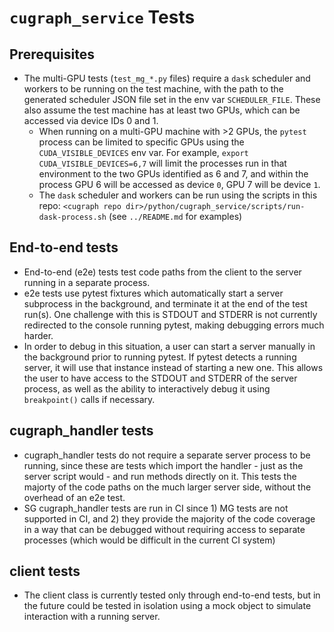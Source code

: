 # `cugraph_service` Tests

## Prerequisites
* The multi-GPU tests (`test_mg_*.py` files) require a `dask` scheduler and workers to be running on the test machine, with the path to the generated scheduler JSON file set in the env var `SCHEDULER_FILE`. These also assume the test machine has at least two GPUs, which can be accessed via device IDs 0 and 1.
  * When running on a multi-GPU machine with >2 GPUs, the `pytest` process can be limited to specific GPUs using the `CUDA_VISIBLE_DEVICES` env var.  For example, `export CUDA_VISIBLE_DEVICES=6,7` will limit the processes run in that environment to the two GPUs identified as 6 and 7, and within the process GPU 6 will be accessed as device `0`, GPU 7 will be device `1`.
  * The `dask` scheduler and workers can be run using the scripts in this repo: `<cugraph repo dir>/python/cugraph_service/scripts/run-dask-process.sh` (see `../README.md` for examples)

## End-to-end tests
* End-to-end (e2e) tests test code paths from the client to the server running in a separate process.
* e2e tests use pytest fixtures which automatically start a server subprocess in the background, and terminate it at the end of the test run(s). One challenge with this is STDOUT and STDERR is not currently redirected to the console running pytest, making debugging errors much harder.
* In order to debug in this situation, a user can start a server manually in the background prior to running pytest. If pytest detects a running server, it will use that instance instead of starting a new one. This allows the user to have access to the STDOUT and STDERR of the server process, as well as the ability to interactively debug it using `breakpoint()` calls if necessary.

## cugraph_handler tests
* cugraph_handler tests do not require a separate server process to be running, since these are tests which import the handler - just as the server script would - and run methods directly on it.  This tests the majorty of the code paths on the much larger server side, without the overhead of an e2e test.
* SG cugraph_handler tests are run in CI since 1) MG tests are not supported in CI, and 2) they provide the majority of the code coverage in a way that can be debugged without requiring access to separate processes (which would be difficult in the current CI system)

## client tests
* The client class is currently tested only through end-to-end tests, but in the future could be tested in isolation using a mock object to simulate interaction with a running server.
